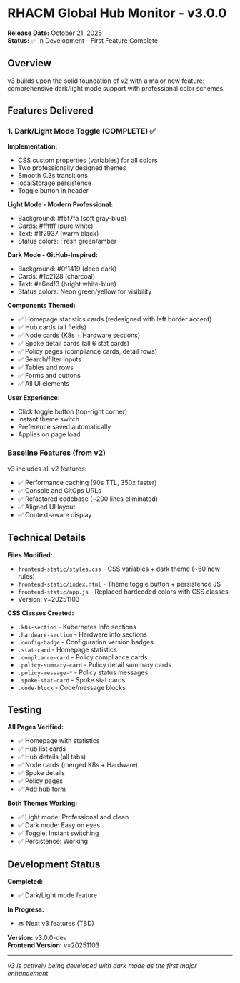 # RHACM Global Hub Monitor - v3.0.0

**Release Date:** October 21, 2025  
**Status:** ✅ In Development - First Feature Complete

## Overview

v3 builds upon the solid foundation of v2 with a major new feature: comprehensive dark/light mode support with professional color schemes.

## Features Delivered

### 1. Dark/Light Mode Toggle (COMPLETE) ✅

**Implementation:**
- CSS custom properties (variables) for all colors
- Two professionally designed themes
- Smooth 0.3s transitions
- localStorage persistence
- Toggle button in header

**Light Mode - Modern Professional:**
- Background: #f5f7fa (soft gray-blue)
- Cards: #ffffff (pure white)
- Text: #1f2937 (warm black)
- Status colors: Fresh green/amber

**Dark Mode - GitHub-Inspired:**
- Background: #0f1419 (deep dark)
- Cards: #1c2128 (charcoal)
- Text: #e6edf3 (bright white-blue)
- Status colors: Neon green/yellow for visibility

**Components Themed:**
- ✅ Homepage statistics cards (redesigned with left border accent)
- ✅ Hub cards (all fields)
- ✅ Node cards (K8s + Hardware sections)
- ✅ Spoke detail cards (all 6 stat cards)
- ✅ Policy pages (compliance cards, detail rows)
- ✅ Search/filter inputs
- ✅ Tables and rows
- ✅ Forms and buttons
- ✅ All UI elements

**User Experience:**
- Click toggle button (top-right corner)
- Instant theme switch
- Preference saved automatically
- Applies on page load

### Baseline Features (from v2)

v3 includes all v2 features:
- ✅ Performance caching (90s TTL, 350x faster)
- ✅ Console and GitOps URLs
- ✅ Refactored codebase (~200 lines eliminated)
- ✅ Aligned UI layout
- ✅ Context-aware display

## Technical Details

**Files Modified:**
- `frontend-static/styles.css` - CSS variables + dark theme (~60 new rules)
- `frontend-static/index.html` - Theme toggle button + persistence JS
- `frontend-static/app.js` - Replaced hardcoded colors with CSS classes
- Version: v=20251103

**CSS Classes Created:**
- `.k8s-section` - Kubernetes info sections
- `.hardware-section` - Hardware info sections
- `.config-badge` - Configuration version badges
- `.stat-card` - Homepage statistics
- `.compliance-card` - Policy compliance cards
- `.policy-summary-card` - Policy detail summary cards
- `.policy-message-*` - Policy status messages
- `.spoke-stat-card` - Spoke stat cards
- `.code-block` - Code/message blocks

## Testing

**All Pages Verified:**
- ✅ Homepage with statistics
- ✅ Hub list cards
- ✅ Hub details (all tabs)
- ✅ Node cards (merged K8s + Hardware)
- ✅ Spoke details
- ✅ Policy pages
- ✅ Add hub form

**Both Themes Working:**
- ✅ Light mode: Professional and clean
- ✅ Dark mode: Easy on eyes
- ✅ Toggle: Instant switching
- ✅ Persistence: Working

## Development Status

**Completed:**
- ✅ Dark/Light mode feature

**In Progress:**
- 🔜 Next v3 features (TBD)

**Version:** v3.0.0-dev  
**Frontend Version:** v=20251103

---

*v3 is actively being developed with dark mode as the first major enhancement*

